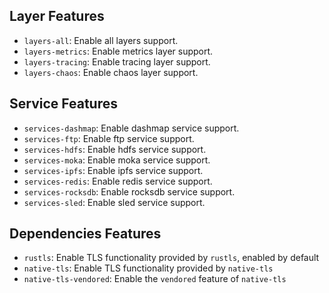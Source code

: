 ## Layer Features

- `layers-all`: Enable all layers support.
- `layers-metrics`: Enable metrics layer support.
- `layers-tracing`: Enable tracing layer support.
- `layers-chaos`: Enable chaos layer support.

## Service Features

- `services-dashmap`: Enable dashmap service support.
- `services-ftp`: Enable ftp service support.
- `services-hdfs`: Enable hdfs service support.
- `services-moka`: Enable moka service support.
- `services-ipfs`: Enable ipfs service support.
- `services-redis`: Enable redis service support.
- `services-rocksdb`: Enable rocksdb service support.
- `services-sled`: Enable sled service support.

## Dependencies Features

- `rustls`: Enable TLS functionality provided by `rustls`, enabled by default
- `native-tls`: Enable TLS functionality provided by `native-tls`
- `native-tls-vendored`: Enable the `vendored` feature of `native-tls`
